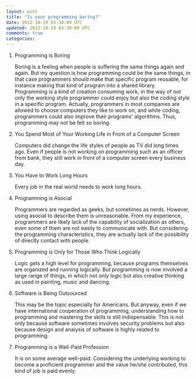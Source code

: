 ```yaml
---
layout: post
title: "Is your programming boring?"
date: 2012-10-19 03:30:09 UTC
updated: 2012-10-19 03:30:09 UTC
comments: true
categories: 
---
```


1. Programming is Boring

	Boring is a feeling when people is suffering the same things again and again. But my question is how programming could be the same things, in that case programmers should make that specific program reusable, for instance making that kind of program into a shared library.<br />Programming is a kind of creation consuming work, in the way of not only the working style programmer could enjoy but also the coding style in a specific program. Actually, programmers in most companies are allowed to choose computers they like to work on, and while coding, programmers could also improve their programs' algorithms. Thus, programming may not be felt so boring.

2. You Spend Most of Your Working Life in Front of a Computer Screen

	Computers did change the life styles of people as TV did long times ago. Even if people is not working on programming such as an officer from bank, they still work in front of a computer screen every business day.

3. You Have to Work Long Hours

	Every job in the real world needs to work long hours.

4. Programming is Asocial

	Programmers are regarded as geeks, but sometimes as nerds. However, using asocial to describe them is unreasonable. From my experience, programmers are likely lack of the capability of socialization as others, even some of them are not easily to communicate with. But considering the programming characteristics, they are actually lack of the possibility of directly contact with people.

5. Programming is Only for Those Who Think Logically

	Logic gets a high level for programming, because programs themselves are organized and running logically. But programming is now involved a large range of things, in which not only logic but also creative thinking as used in painting, music and dancing.

6. Software is Being Outsourced

	This may be the topic especially for Americans. But anyway, even if we have international cooperation of programming, understanding how to programming and mastering the skills is still indispensable. This is not only because software sometimes involves security problems but also because design and analysis of software is highly related to programming.

7. Programming is a Well-Paid Profession

	It is on some average well-paid. Considering the underlying working to become a proficient programmer and the value he/she contributed, this kind of job is paid evenly.
